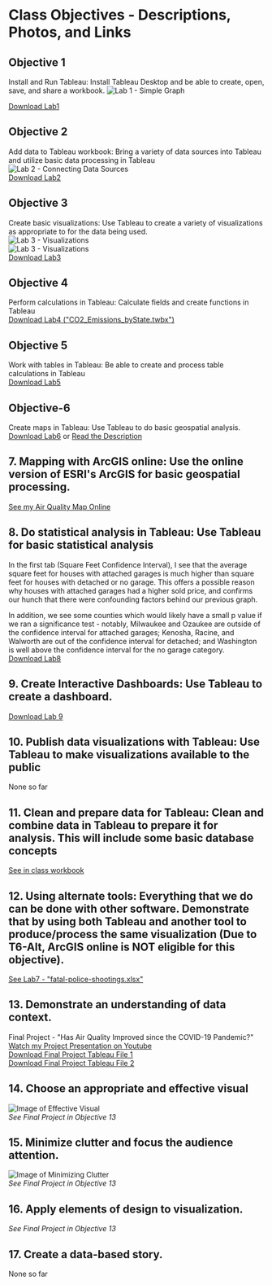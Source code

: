 # Class Objectives - Descriptions, Photos, and Links   
      
## <a id = "obj_1"> </a>Objective 1  
Install and Run Tableau: Install Tableau Desktop and be able to create, open, save, and share a workbook.
![Lab 1 - Simple Graph](./images/Lab1_image.PNG)  

[Download Lab1](./tableau_workbooks/Lab1.twbx)  

## <a id = "obj_2"> </a>Objective 2  
Add data to Tableau workbook: Bring a variety of data sources into Tableau and utilize basic data processing in Tableau    
![Lab 2 - Connecting Data Sources](./images/Lab2_Data.PNG)  
[Download Lab2](./tableau_workbooks/Lab2.twbx) 

## <a id = "obj_3"> </a>Objective 3  
Create basic visualizations: Use Tableau to create a variety of visualizations as appropriate to for the data being used.    
![Lab 3 - Visualizations](./images/Lab3_Race.PNG)  
![Lab 3 - Visualizations](./images/Lab3_Weapons.PNG)  
[Download Lab3](./tableau_workbooks/Lab3.twbx)  


## Objective 4  
Perform calculations in Tableau: Calculate fields and create functions in Tableau    
[Download Lab4 ("CO2_Emissions_byState.twbx") ](./tableau_workbooks/CO2_Emissions_byState.twbx)  

## Objective 5  
Work with tables in Tableau: Be able to create and process table calculations in Tableau       
[Download Lab5](./tableau_workbooks/Lab5.twbx)  

## Objective-6  
Create maps in Tableau: Use Tableau to do basic geospatial analysis.     
[Download Lab6](./tableau_workbooks/Lab6.twbx) or [Read the Description](./documents/Lab6_Description.pdf)

## 7. Mapping with ArcGIS online: Use the online version of ESRI's ArcGIS for basic geospatial processing.   
[See my Air Quality Map Online](https://arcg.is/1rHu98)  

## 8. Do statistical analysis in Tableau: Use Tableau for basic statistical analysis      
In the first tab (Square Feet Confidence Interval), I see that the average square feet for houses with attached garages is much higher than square feet for houses with detached or no garage. This offers a possible reason why houses with attached garages had a higher sold price, and confirms our hunch that there were confounding factors behind our previous graph.

In addition, we see some counties which would likely have a small p value if we ran a significance test - notably, Milwaukee and Ozaukee are outside of the confidence interval for attached garages; Kenosha, Racine, and Walworth are out of the confidence interval for detached; and Washington is well above the confidence interval for the no garage category.   
[Download Lab8](./tableau_workbooks/Lab8.twbx)  

## 9. Create Interactive Dashboards: Use Tableau to create a dashboard.      
[Download Lab 9](./tableau_workbooks/Lab9.twbx)    

## 10. Publish data visualizations with Tableau: Use Tableau to make visualizations available to the public      
None so far  

## 11. Clean and prepare data for Tableau: Clean and combine data in Tableau to prepare it for analysis. This will include some basic database concepts      
[See in class workbook](./tableau_workbooks/InClass9-28.twbx)  

## 12. Using alternate tools: Everything that we do can be done with other software. Demonstrate that by using both Tableau and another tool to produce/process the same visualization (Due to T6-Alt, ArcGIS online is NOT eligible for this objective).       
[See Lab7 - "fatal-police-shootings.xlsx"](./documents/fatal-police-shootings.xlsx)  

## 13. Demonstrate an understanding of data context.  
Final Project - "Has Air Quality Improved since the COVID-19 Pandemic?"  
[Watch my Project Presentation on Youtube](https://youtu.be/pEjmn405S2U)  
[Download Final Project Tableau File 1](./tableau_workbooks/Final_Project.twbx)  
[Download Final Project Tableau File 2](./tableau_workbooks/Final_Joined.twbx)  

## 14. Choose an appropriate and effective visual   
![Image of Effective Visual](./images/AQI_Effective_Visual.PNG)  
*See Final Project in Objective 13*   

## 15. Minimize clutter and focus the audience attention.  
![Image of Minimizing Clutter](./images/AQI_Minimize_Clutter.PNG)  
*See Final Project in Objective 13*     

## 16. Apply elements of design to visualization.  
*See Final Project in Objective 13*   
 
## 17. Create a data-based story.  
None so far 
